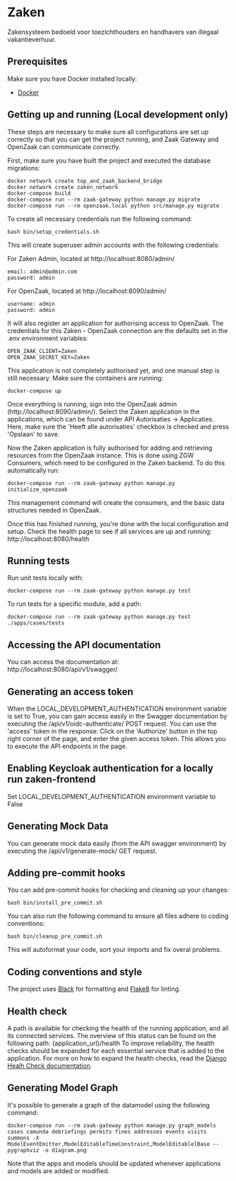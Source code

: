 # Zaken
Zakensysteem bedoeld voor toezichthouders en handhavers van illegaal vakantieverhuur.

## Prerequisites
Make sure you have Docker installed locally:
- [Docker](https://docs.docker.com/docker-for-mac/install/)

## Getting up and running (Local development only)
These steps are necessary to make sure all configurations are set up correctly so that you can get the project running, and Zaak Gateway and OpenZaak can communicate correctly.

First, make sure you have built the project and executed the database migrations:

```
docker network create top_and_zaak_backend_bridge
docker network create zaken_network
docker-compose build
docker-compose run --rm zaak-gateway python manage.py migrate
docker-compose run --rm openzaak.local python src/manage.py migrate
```

To create all necessary credentials run the following command:

```
bash bin/setup_credentials.sh
```

This will create superuser admin accounts with the following credentials:

For Zaken Admin, located at http://localhost:8080/admin/
```
email: admin@admin.com
password: admin
```

For OpenZaak, located at http://localhost:8090/admin/
```
username: admin
password: admin
```

It will also register an application for authorising access to OpenZaak.
The credentials for this Zaken - OpenZaak connection are the defaults set in the .env environment variables:
```
OPEN_ZAAK_CLIENT=Zaken
OPEN_ZAAK_SECRET_KEY=Zaken
```
This application is not completely authorised yet, and one manual step is still necessary.
Make sure the containers are running:

```
docker-compose up
```

Once everything is running, sign into the OpenZaak admin (http://localhost:8090/admin/).
Select the Zaken application in the applications, which can be found under API Autorisaties -> Applicaties.
Here, make sure the 'Heeft alle autorisaties' checkbox is checked and press 'Opslaan' to save.

Now the Zaken application is fully authorised for adding and retrieving resources from the OpenZaak instance.
This is done using ZGW Consumers, which need to be configured in the Zaken backend. To do this automatically run:

```
docker-compose run --rm zaak-gateway python manage.py initialize_openzaak
```
This management command will create the consumers, and the basic data structures needed in OpenZaak.

Once this has finished running, you're done with the local configuration and setup.
Check the health page to see if all services are up and running:
http://localhost:8080/health

## Running tests
Run unit tests locally with:
```
docker-compose run --rm zaak-gateway python manage.py test
```

To run tests for a specific module, add a path:
```
docker-compose run --rm zaak-gateway python manage.py test ./apps/cases/tests
```

## Accessing the API documentation
You can access the documentation at:
http://localhost:8080/api/v1/swagger/

## Generating an access token
When the LOCAL_DEVELOPMENT_AUTHENTICATION environment variable is set to True, you can gain access easily in the Swagger documentation by executing the /api/v1/oidc-authenticate/ POST request.
You can use the 'access' token in the response:
Click on the 'Authorize' button in the top right corner of the page, and enter the given access token.
This allows you to execute the API endpoints in the page.

## Enabling Keycloak authentication for a locally run zaken-frontend
Set LOCAL_DEVELOPMENT_AUTHENTICATION environment variable to False

## Generating Mock Data
You can generate mock data easily (from the API swagger environment) by executing the /api/v1/generate-mock/ GET request.

## Adding pre-commit hooks
You can add pre-commit hooks for checking and cleaning up your changes:
```
bash bin/install_pre_commit.sh
```

You can also run the following command to ensure all files adhere to coding conventions:
```
bash bin/cleanup_pre_commit.sh
```
This will autoformat your code, sort your imports and fix overal problems.


## Coding conventions and style
The project uses [Black](https://github.com/psf/black) for formatting and [Flake8](https://pypi.org/project/flake8/) for linting.

## Health check
A path is available for checking the health of the running application, and all its connected services.
The overview of this status can be found on the following path: {application_url}/health
To improve reliability, the health checks should be expanded for each essential service that is added to the application. For more on how to expand the health checks, read the [Django Healh Check documentation](https://github.com/KristianOellegaard/django-health-check).

## Generating Model Graph
It's possible to generate a graph of the datamodel using the following command:
```
docker-compose run --rm zaak-gateway python manage.py graph_models cases camunda debriefings permits fines addresses events visits summons -X ModelEventEmitter,ModelEditableTimeConstraint,ModelEditablelBase --pygraphviz -o diagram.png
```
Note that the apps and models should be updated whenever applications and models are added or modified.
